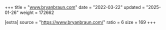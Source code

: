 +++
title = "www.bryanbraun.com"
date = "2022-03-22"
updated = "2025-01-26"
weight = 172662

[extra]
source = "https://www.bryanbraun.com/"
ratio = 6
size = 169
+++
